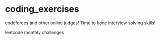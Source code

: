 # coding_exercises

codeforces and other online judges! 
Time to hone interview solving skills!

leetcode monthly challenges
